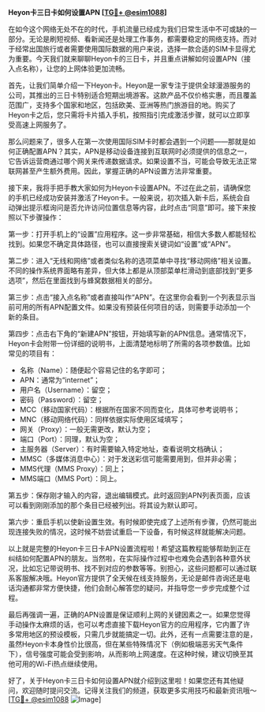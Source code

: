 **Heyon卡三日卡如何设置APN [[TG💪+ @esim1088](https://t.me/s/esim1088)]**

在如今这个网络无处不在的时代，手机流量已经成为我们日常生活中不可或缺的一部分。无论是刷短视频、看新闻还是处理工作事务，都需要稳定的网络支持。而对于经常出国旅行或者需要使用国际数据的用户来说，选择一款合适的SIM卡显得尤为重要。今天我们就来聊聊Heyon卡的三日卡，并且重点讲解如何设置APN（接入点名称），让您的上网体验更加流畅。

首先，让我们简单介绍一下Heyon卡。Heyon是一家专注于提供全球漫游服务的公司，其推出的三日卡特别适合短期出境游客。这款产品不仅价格实惠，而且覆盖范围广，支持多个国家和地区，包括欧美、亚洲等热门旅游目的地。购买了Heyon卡之后，您只需将卡片插入手机，按照指引完成激活步骤，就可以立即享受高速上网服务了。

那么问题来了，很多人在第一次使用国际SIM卡时都会遇到一个问题——那就是如何正确配置APN？其实，APN是移动设备连接到互联网时必须提供的信息之一，它告诉运营商通过哪个网关来传递数据请求。如果设置不当，可能会导致无法正常联网甚至产生额外费用。因此，掌握正确的APN设置方法非常重要。

接下来，我将手把手教大家如何为Heyon卡设置APN。不过在此之前，请确保您的手机已经成功安装并激活了Heyon卡。一般来说，初次插入新卡后，系统会自动弹出提示框询问是否允许访问位置信息等内容，此时点击“同意”即可。接下来按照以下步骤操作：

第一步：打开手机上的“设置”应用程序。这一步非常基础，相信大多数人都能轻松找到。如果您不确定具体路径，也可以直接搜索关键词如“设置”或“APN”。

第二步：进入“无线和网络”或者类似名称的选项菜单中寻找“移动网络”相关设置。不同的操作系统界面略有差异，但大体上都是从顶部菜单栏滑动到底部找到“更多选项”，然后在里面找到与蜂窝数据相关的部分。

第三步：点击“接入点名称”或者直接叫作“APN”。在这里你会看到一个列表显示当前可用的所有APN配置文件。如果没有预装任何项目的话，则需要手动添加一个新的条目。

第四步：点击右下角的“新建APN”按钮，开始填写新的APN信息。通常情况下，Heyon卡会附带一份详细的说明书，上面清楚地标明了所需的各项参数值。比如常见的项目有：
- 名称（Name）：随便起个容易记住的名字即可；
- APN：通常为“internet”；
- 用户名（Username）：留空；
- 密码（Password）：留空；
- MCC（移动国家代码）：根据所在国家不同而变化，具体可参考说明书；
- MNC（移动网络代码）：同样依据实际使用区域填写；
- 网关（Proxy）：一般无需更改，默认为空；
- 端口（Port）：同理，默认为空；
- 主服务器（Server）：有时需要输入特定地址，查看说明文档确认；
- MMSC（多媒体消息中心）：对于发送彩信可能需要用到，但并非必需；
- MMS代理（MMS Proxy）：同上；
- MMS端口（MMS Port）：同上。

第五步：保存刚才输入的内容，退出编辑模式。此时返回到APN列表页面，应该可以看到刚刚添加的那个条目已经被列出。将其设为默认即可。

第六步：重启手机以使新设置生效。有时候即使完成了上述所有步骤，仍然可能出现连接失败的情况，这时候不妨尝试重启一下设备，有时候这样就能解决问题。

以上就是完整的Heyon卡三日卡APN设置流程啦！希望这篇教程能够帮助到正在纠结如何配置APN的朋友。当然啦，在实际操作过程中也难免会遇到各种意外状况，比如忘记带说明书、找不到对应的参数等等。别担心，这些问题都可以通过联系客服解决哦。Heyon官方提供了全天候在线支持服务，无论是邮件咨询还是电话沟通都非常方便快捷，他们会耐心解答您的疑问，并指导您一步步完成整个过程。

最后再强调一遍，正确的APN设置是保证顺利上网的关键因素之一。如果您觉得手动操作太麻烦的话，也可以考虑直接下载Heyon官方的应用程序，它内置了许多常用地区的预设模板，只需几步就能搞定一切。此外，还有一点需要注意的是，虽然Heyon卡本身性价比很高，但在某些特殊情况下（例如极端恶劣天气条件下），信号强度可能会受到影响，从而影响上网速度。在这种时候，建议切换至其他可用的Wi-Fi热点继续使用。

好了，关于Heyon卡三日卡如何设置APN就介绍到这里啦！如果您还有其他疑问，欢迎随时提问交流。记得关注我们的频道，获取更多实用技巧和最新资讯哦～[[TG💪+ @esim1088](https://t.me/s/esim1088) ![Image](https://i.postimg.cc/4NQfJmqS/Snipaste-2025-05-13-00-14-12.png)]